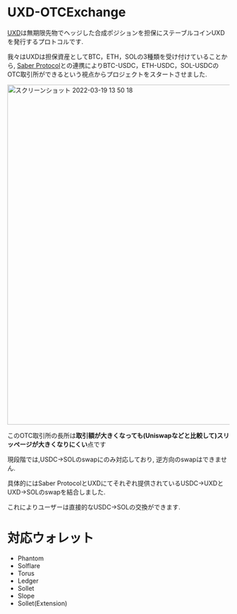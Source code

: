 # UXD-OTCExchange

[UXD](https://uxd.fi/)は無期限先物でヘッジした合成ポジションを担保にステーブルコインUXDを発行するプロトコルです.


我々はUXDは担保資産としてBTC，ETH，SOLの3種類を受け付けていることから, [Saber Protocol](https://app.saber.so/#/swap)との連携によりBTC-USDC，ETH-USDC，SOL-USDCのOTC取引所ができるという視点からプロジェクトをスタートさせました.

<img width="770" alt="スクリーンショット 2022-03-19 13 50 18" src="https://user-images.githubusercontent.com/47593288/159107418-ee42174e-b75e-49c4-ab89-95dd792ee9cf.png">


このOTC取引所の長所は**取引額が大きくなっても(Uniswapなどと比較して)スリッページが大きくなりにくい**点です

現段階では,USDC→SOLのswapにのみ対応しており, 逆方向のswapはできません.

具体的にはSaber ProtocolとUXDにてそれぞれ提供されているUSDC→UXDとUXD→SOLのswapを結合しました.

これによりユーザーは直接的なUSDC→SOLの交換ができます.


# 対応ウォレット
- Phantom
- Solflare
- Torus
- Ledger
- Sollet
- Slope
- Sollet(Extension)
